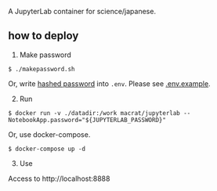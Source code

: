 A JupyterLab container for science/japanese.

## how to deploy
1. Make password

``` shell
$ ./makepassword.sh
```

Or, write [hashed password](http://ipython.readthedocs.io/en/stable/api/generated/IPython.lib.security.html#IPython.lib.security.passwd) into `.env`. Please see [.env.example](./.env.example).

2. Run

``` shell
$ docker run -v ./datadir:/work macrat/jupyterlab --NotebookApp.password="${JUPYTERLAB_PASSWORD}"
```

Or, use docker-compose.

``` shell
$ docker-compose up -d
```

3. Use

Access to http://localhost:8888
